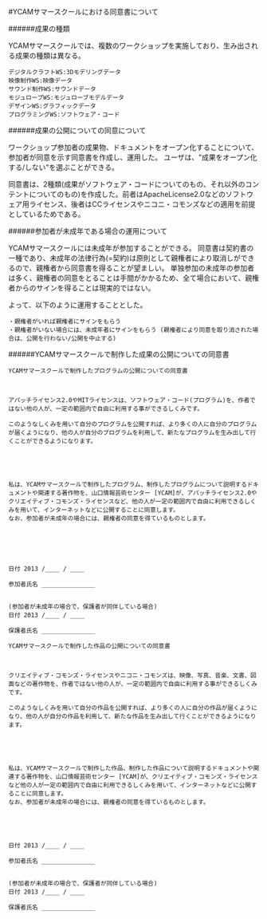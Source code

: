 #YCAMサマースクールにおける同意書について



######成果の種類

YCAMサマースクールでは、複数のワークショップを実施しており、生み出される成果の種類は異なる。


```
デジタルクラフトWS:3Dモデリングデータ
映像制作WS:映像データ
サウンド制作WS:サウンドデータ
モジュローブWS:モジュローブモデルデータ
デザインWS:グラフィックデータ
プログラミングWS:ソフトウェア・コード
```


######成果の公開についての同意について

ワークショップ参加者の成果物、ドキュメントをオープン化することについて、参加者が同意を示す同意書を作成し、運用した。
ユーザは、"成果をオープン化する/しない"を選ぶことができる。

同意書は、2種類(成果がソフトウェア・コードについてのもの、それ以外のコンテントについてのもの)を作成した。前者はApacheLicense2.0などのソフトウェア用ライセンス、後者はCCライセンスやニコニ・コモンズなどの適用を前提としているためである。



######参加者が未成年である場合の運用について

YCAMサマースクールには未成年が参加することができる。
同意書は契約書の一種であり、未成年の法律行為(=契約)は原則として親権者により取消しができるので、親権者から同意書を得ることが望ましい。
単独参加の未成年の参加者は多く、親権者の同意をとることは手間がかかるため、全て場合において、親権者からのサインを得ることは現実的ではない。

よって、以下のように運用することとした。

```
・親権者がいれば親権者にサインをもらう
・親権者がいない場合には、未成年者にサインをもらう (親権者により同意を取り消された場合は、公開を行わない/公開を中止する)
```

######YCAMサマースクールで制作した成果の公開についての同意書


```
YCAMサマースクールで制作したプログラムの公開についての同意書



アパッチライセンス2.0やMITライセンスは、ソフトウェア・コード(プログラム)を、作者ではない他の人が、一定の範囲内で自由に利用する事ができるしくみです。

このようなしくみを用いて自分のプログラムを公開すれば、より多くの人に自分のプログラムが届くようになり、他の人が自分のプログラムを利用して、新たなプログラムを生み出して行くことができるようになります。





私は、YCAMサマースクールで制作したプログラム、制作したプログラムについて説明するドキュメントや関連する著作物を、山口情報芸術センター [YCAM]が、アパッチライセンス2.0やクリエイティブ・コモンズ・ライセンスなど、他の人が一定の範囲内で自由に利用できるしくみを用いて、インターネットなどに公開することに同意します。
なお、参加者が未成年の場合には、親権者の同意を得ているものとします。






日付 2013 /____ / ____

参加者氏名 _______________


(参加者が未成年の場合で、保護者が同伴している場合)
日付 2013 /____ / ____

保護者氏名 _______________

```

```
YCAMサマースクールで制作した作品の公開についての同意書



クリエイティブ・コモンズ・ライセンスやニコニ・コモンズは、映像、写真、音楽、文書、図面などの著作物を、作者ではない他の人が、一定の範囲内で自由に利用する事ができるしくみです。

このようなしくみを用いて自分の作品を公開すれば、より多くの人に自分の作品が届くようになり、他の人が自分の作品を利用して、新たな作品を生み出して行くことができるようになります。





私は、YCAMサマースクールで制作した作品、制作した作品について説明するドキュメントや関連する著作物を、山口情報芸術センター [YCAM]が、クリエイティブ・コモンズ・ライセンスなど他の人が一定の範囲内で自由に利用できるしくみを用いて、インターネットなどに公開することに同意します。
なお、参加者が未成年の場合には、親権者の同意を得ているものとします。





日付 2013 /____ / ____

参加者氏名 _______________


(参加者が未成年の場合で、保護者が同伴している場合)
日付 2013 /____ / ____

保護者氏名 _______________


```

